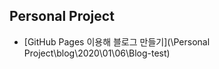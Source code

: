 ﻿---
layout: default
---

## Personal Project
* [GitHub Pages 이용해 블로그 만들기](\Personal Project\blog\2020\01\06\Blog-test)